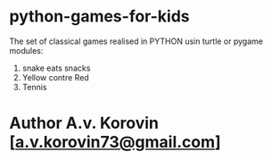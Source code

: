 # python-games-for-kids

The set of classical games realised in PYTHON usin turtle or pygame modules:
1. snake eats snacks
2. Yellow contre Red
3. Tennis

# Author A.v. Korovin [a.v.korovin73@gmail.com]
